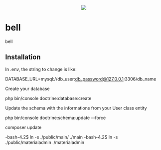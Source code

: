 <p align="center"><a href="https://valentin.in.ua" target="_blank">
    <img src="https://valentin.in.ua/Valentin_logo.png">
</a></p>





# bell
bell


Installation
------------


In .env, the string to change is like:

DATABASE_URL=mysql://db_user:db_password@127.0.0.1:3306/db_name

Create your database

php bin/console doctrine:database:create

Update the schema with the informations from your User class entity

php bin/console doctrine:schema:update --force

composer update



-bash-4.2$ ln -s ./public/main/ ./main
-bash-4.2$ ln -s ./public/materialadmin ./materialadmin
